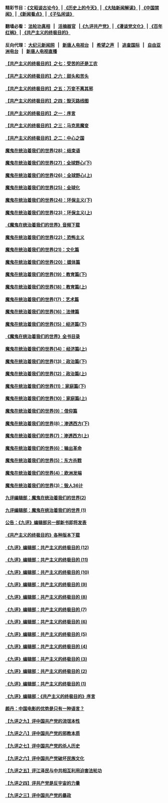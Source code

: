 #### 精彩节目：[《文昭谈古论今》](http://155.138.205.71/wenzhao) | [《历史上的今天》](http://155.138.205.71/today-in-history) | [《大陆新闻解读》](http://155.138.205.71/ntdtv-comedy) | [《中国禁闻》](http://155.138.205.71/ntdtv-news) | [《新闻看点》](http://155.138.205.71/news-insight) | [《子弘闲谈》](http://155.138.205.71/zihongxiantan/) 

 #### 翻墙必看： [法轮功真相](http://155.138.205.71:10000/videos/truth.html) &nbsp;&nbsp;|&nbsp;&nbsp; [活摘器官](http://155.138.205.71:10000/videos/res/Organs/) &nbsp;&nbsp;|[《九评共产党》](http://155.138.205.71:10000/videos/jiuping) | [《漫谈党文化》](http://155.138.205.71:10000/videos/mtdwh) | [《百年红祸》](http://155.138.205.71:10000/videos/bnhh) | [《共产主义的终极目的》](http://155.138.205.71:10000/videos/res/zjmd) 

 #### 反向代理： [大纪元新闻网](http://155.138.205.71:10080/) &nbsp;&nbsp;|&nbsp;&nbsp; [新唐人电视台](http://155.138.205.71:8000/) &nbsp;&nbsp;|&nbsp;&nbsp; [希望之声](http://155.138.205.71:8200/) &nbsp;&nbsp;|&nbsp;&nbsp; [追查国际](http://155.138.205.71:10010/) &nbsp;&nbsp;|&nbsp;&nbsp; [自由亚洲电台](http://155.138.205.71:9800/) &nbsp;&nbsp;|&nbsp;&nbsp; [新唐人电视直播](http://155.138.205.71/) 

#### [【共产主义的终极目的】之七：受苦的还是工农](../pages/nsc422/n11101809.md?t=03100336) 

#### [【共产主义的终极目的】之六：甜头和苦头](../pages/nsc422/n11096971.md?t=03100336) 

#### [【共产主义的终极目的】之五：万变不离其邪](../pages/nsc422/n11091285.md?t=03100336) 

#### [【共产主义的终极目的】之四：毁灭路线图](../pages/nsc422/n11086284.md?t=03100336) 

#### [【共产主义的终极目的】之一：序言](../pages/nsc422/n11086077.md?t=03100336) 

#### [【共产主义的终极目的】之三：马克思魔变](../pages/nsc422/n11061941.md?t=03100336) 

#### [【共产主义的终极目的】之二：中心之国](../pages/nsc422/n11047728.md?t=03100336) 

#### [魔鬼在统治着我们的世界(28)：结束语](../pages/nsc422/n10936246.md?t=03100336) 

#### [魔鬼在统治着我们的世界(27)：全球野心(下)](../pages/nsc422/n10928319.md?t=03100336) 

#### [魔鬼在统治着我们的世界(26)：全球野心(上)](../pages/nsc422/n10900318.md?t=03100336) 

#### [魔鬼在统治着我们的世界(25)：全球化](../pages/nsc422/n10788205.md?t=03100336) 

#### [魔鬼在统治着我们的世界(24)：环保主义(下)](../pages/nsc422/n10695307.md?t=03100336) 

#### [魔鬼在统治着我们的世界(23)：环保主义(上)](../pages/nsc422/n10688613.md?t=03100336) 

#### [《魔鬼在统治着我们的世界》音频下载](../pages/nsc422/n10635553.md?t=03100336) 

#### [魔鬼在统治着我们的世界(22)：恐怖主义](../pages/nsc422/n10614727.md?t=03100336) 

#### [魔鬼在统治着我们的世界(21)：文化篇](../pages/nsc422/n10597706.md?t=03100336) 

#### [魔鬼在统治着我们的世界(20)：媒体篇](../pages/nsc422/n10586579.md?t=03100336) 

#### [魔鬼在统治着我们的世界(19)：教育篇(下)](../pages/nsc422/n10564808.md?t=03100336) 

#### [魔鬼在统治着我们的世界(18)：教育篇(上)](../pages/nsc422/n10526970.md?t=03100336) 

#### [魔鬼在统治着我们的世界(17)：艺术篇](../pages/nsc422/n10499093.md?t=03100336) 

#### [魔鬼在统治着我们的世界(16)：法律篇](../pages/nsc422/n10485969.md?t=03100336) 

#### [魔鬼在统治着我们的世界(15)：经济篇(下)](../pages/nsc422/n10469975.md?t=03100336) 

#### [《魔鬼在统治着我们的世界》全书目录](../pages/nsc422/n10464261.md?t=03100336) 

#### [魔鬼在统治着我们的世界(14)：经济篇(上)](../pages/nsc422/n10457370.md?t=03100336) 

#### [魔鬼在统治着我们的世界(13)：政治篇(下)](../pages/nsc422/n10448270.md?t=03100336) 

#### [魔鬼在统治着我们的世界(12)：政治篇(上)](../pages/nsc422/n10444576.md?t=03100336) 

#### [魔鬼在统治着我们的世界(11)：家庭篇(下)](../pages/nsc422/n10440961.md?t=03100336) 

#### [魔鬼在统治着我们的世界(10)：家庭篇(上)](../pages/nsc422/n10435448.md?t=03100336) 

#### [魔鬼在统治着我们的世界(9)：信仰篇](../pages/nsc422/n10432159.md?t=03100336) 

#### [魔鬼在统治着我们的世界(8)：渗透西方(下)](../pages/nsc422/n10429603.md?t=03100336) 

#### [魔鬼在统治着我们的世界(7)：渗透西方(上)](../pages/nsc422/n10426013.md?t=03100336) 

#### [魔鬼在统治着我们的世界(6)：输出革命](../pages/nsc422/n10421536.md?t=03100336) 

#### [魔鬼在统治着我们的世界(5)：东方杀戮](../pages/nsc422/n10417707.md?t=03100336) 

#### [魔鬼在统治着我们的世界(4)：欧洲发端](../pages/nsc422/n10414890.md?t=03100336) 

#### [魔鬼在统治着我们的世界(3)：毁人36计](../pages/nsc422/n10411583.md?t=03100336) 

#### [九评编辑部：魔鬼在统治着我们的世界(2)](../pages/nsc422/n10410036.md?t=03100336) 

#### [九评编辑部：魔鬼在统治着我们的世界 (1)](../pages/nsc422/n10406825.md?t=03100336) 

#### [公告：《九评》编辑部另一部新书即将发表](../pages/nsc422/n10405104.md?t=03100336) 

#### [《共产主义的终极目的》各种版本下载](../pages/nsc422/n10022138.md?t=03100336) 

#### [《九评》编辑部：共产主义的终极目的 (12)](../pages/nsc422/n9933272.md?t=03100336) 

#### [《九评》编辑部：共产主义的终极目的 (11)](../pages/nsc422/n9924973.md?t=03100336) 

#### [《九评》编辑部：共产主义的终极目的 (10)](../pages/nsc422/n9920883.md?t=03100336) 

#### [《九评》编辑部：共产主义的终极目的 (9)](../pages/nsc422/n9916363.md?t=03100336) 

#### [《九评》编辑部：共产主义的终极目的 (8)](../pages/nsc422/n9912488.md?t=03100336) 

#### [《九评》编辑部：共产主义的终极目的 (7)](../pages/nsc422/n9901176.md?t=03100336) 

#### [《九评》编辑部：共产主义的终极目的 (6)](../pages/nsc422/n9899359.md?t=03100336) 

#### [《九评》编辑部：共产主义的终极目的 (5)](../pages/nsc422/n9893174.md?t=03100336) 

#### [《九评》编辑部：共产主义的终极目的 (4)](../pages/nsc422/n9891246.md?t=03100336) 

#### [《九评》编辑部：共产主义的终极目的 (3)](../pages/nsc422/n9879879.md?t=03100336) 

#### [《九评》编辑部：共产主义的终极目的 (2)](../pages/nsc422/n9876205.md?t=03100336) 

#### [《九评》编辑部：共产主义的终极目的 (1)](../pages/nsc422/n9865857.md?t=03100336) 

#### [《九评》编辑部：《共产主义的终极目的》序言](../pages/nsc422/n9862666.md?t=03100336) 

#### [颜丹：中国电影的优势是只有一种语言？](../pages/nsc422/n9583062.md?t=03100336) 

#### [【九评之九】评中国共产党的流氓本性](../pages/nsc422/n737542.md?t=03100336) 

#### [【九评之八】评中国共产党的邪教本质](../pages/nsc422/n735942.md?t=03100336) 

#### [【九评之七】评中国共产党的杀人历史](../pages/nsc422/n733806.md?t=03100336) 

#### [【九评之六】评中国共产党破坏民族文化](../pages/nsc422/n731667.md?t=03100336) 

#### [【九评之五】评江泽民与中共相互利用迫害法轮功](../pages/nsc422/n730058.md?t=03100336) 

#### [【九评之四】评共产党是反宇宙的力量](../pages/nsc422/n727814.md?t=03100336) 

#### [【九评之三】评中国共产党的暴政](../pages/nsc422/n725597.md?t=03100336) 

